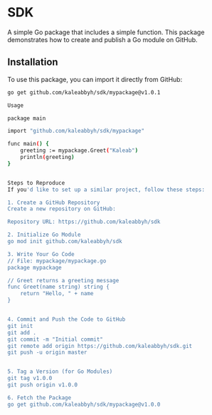 # SDK

A simple Go package that includes a simple function. 
This package demonstrates how to create and publish a Go module on GitHub.

## Installation

To use this package, you can import it directly from GitHub:

```bash
go get github.com/kaleabbyh/sdk/mypackage@v1.0.1

Usage

package main

import "github.com/kaleabbyh/sdk/mypackage"

func main() {
    greeting := mypackage.Greet("Kaleab")
    println(greeting)
}


Steps to Reproduce
If you'd like to set up a similar project, follow these steps:

1. Create a GitHub Repository
Create a new repository on GitHub:

Repository URL: https://github.com/kaleabbyh/sdk

2. Initialize Go Module
go mod init github.com/kaleabbyh/sdk

3. Write Your Go Code
// File: mypackage/mypackage.go
package mypackage

// Greet returns a greeting message
func Greet(name string) string {
    return "Hello, " + name
}


4. Commit and Push the Code to GitHub
git init
git add .
git commit -m "Initial commit"
git remote add origin https://github.com/kaleabbyh/sdk.git
git push -u origin master


5. Tag a Version (for Go Modules)
git tag v1.0.0
git push origin v1.0.0

6. Fetch the Package
go get github.com/kaleabbyh/sdk/mypackage@v1.0.0
